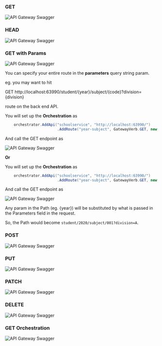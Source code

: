### GET

![API Gateway Swagger](/Docs/ApiGatewayCall.PNG)

### HEAD

![API Gateway Swagger](/Docs/HEAD.PNG)

### GET with Params

![API Gateway Swagger](/Docs/GETWithParams.PNG)

You can specify your entire route in the **parameters** query string param.

eg. you may want to hit

GET http://localhost:63990/student/{year}/subject/{code}?division={division}

route on the back end API.

You will set up the **Orchestration** as

```C#
    orchestrator.AddApi("schoolservice", "http://localhost:63990/")
                        .AddRoute("year-subject", GatewayVerb.GET, new RouteInfo { Path = "student/" });
```

And call the GET endpoint as

![API Gateway Swagger](/Docs/GETWithParams1.PNG)

**Or** 

You will set up the **Orchestration** as

```C#
    orchestrator.AddApi("schoolservice", "http://localhost:63990/")
                        .AddRoute("year-subject", GatewayVerb.GET, new RouteInfo { Path = "student/{year}/subject/{code}?division={division}" })
```

And call the GET endpoint as

![API Gateway Swagger](/Docs/GETWithParams2.PNG)

Any param in the Path (eg. {year}) will be substituted by what is passed in the Parameters field in the request.

So, the Path would become ```student/2020/subject/001?division=A```.

### POST

![API Gateway Swagger](/Docs/POST.PNG)

### PUT

![API Gateway Swagger](/Docs/Update.PNG)

### PATCH

![API Gateway Swagger](/Docs/Patch.PNG)

### DELETE

![API Gateway Swagger](/Docs/Delete.PNG)

### GET Orchestration

![API Gateway Swagger](/Docs/Orchestration.PNG)